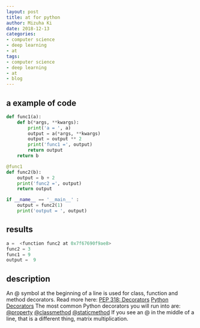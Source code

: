 ```yaml
---
layout: post
title: at for python
author: Mizuha Ki
date: 2018-12-13
categories:
- computer science
- deep learning
- at
tags:
- computer science
- deep learning
- at
- blog
---
```


##  a example of code
```python
def func1(a): 
    def b(*args, **kwargs):
        print('a = ', a)
        output = a(*args, **kwargs)
        output = output ** 2
        print('func1 =', output)
        return output
    return b

@func1
def func2(b):
    output = b + 2
    print('func2 =', output)
    return output

if __name__ == '__main__' :
    output = func2(1)
    print('output = ', output)
```

## results
```python
a =  <function func2 at 0x7f67690f9ae8>
func2 = 3
func1 = 9
output =  9
```

## description
An @ symbol at the beginning of a line is used for class, function and method decorators.
Read more here:
[PEP 318: Decorators](http://www.python.org/dev/peps/pep-0318/)
[Python Decorators](http://wiki.python.org/moin/PythonDecorators)
The most common Python decorators you will run into are:
[@property](http://docs.python.org/library/functions.html#property)
[@classmethod](http://docs.python.org/library/functions.html#classmethod)
[@staticmethod](http://docs.python.org/library/functions.html#staticmethod)
If you see an @ in the middle of a line, that is a different thing, matrix multiplication.
